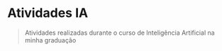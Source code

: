 # Atividades IA

> Atividades realizadas durante o curso de Inteligência Artificial na minha graduação
